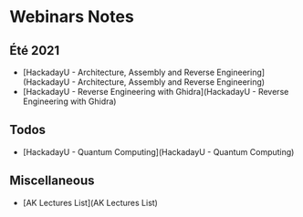 # Webinars Notes

## Été 2021

- [HackadayU - Architecture, Assembly and Reverse Engineering](HackadayU - Architecture, Assembly and Reverse Engineering)
- [HackadayU - Reverse Engineering with Ghidra](HackadayU - Reverse Engineering with Ghidra)

## Todos

- [HackadayU - Quantum Computing](HackadayU - Quantum Computing)


## Miscellaneous

- [AK Lectures List](AK Lectures List)
